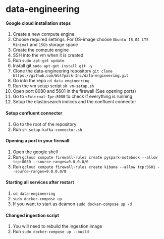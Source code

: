 # data-engineering

#### Google cloud installation steps
1. Create a new compute engine
2. Choose required settings. For OS-image choose `Ubuntu 18.04 LTS Minimal` and `15Gb` storage space
3. Create the compute engine
4. SSH into the vm when it is created
5. Run `sudo apt-get update`
6. Install git `sudo apt-get install git -y`
7. Clone the data-engineering repository `git clone https://github.com/Wolfpack-Inc/data-engineering.git`
8. Go into the repo `cd data-engineering`
9. Run the vm setup script `sh vm-setup.sh`
10. Open port 8080 and 5601 in the firewall (See opening ports)
11. Go to `<External-Ip>:8080` to check if everything is running
12. Setup the elasticsearch indices and the confluent connector

#### Setup confluent connector
1. Go to the root of the repository
2. Run `sh setup-kafka-connector.sh`

#### Opening a port in your firewall
1. Open the google shell
2. Run `gcloud compute firewall-rules create pyspark-notebook --allow tcp:8080 --source-ranges=0.0.0.0/0`
2. Run `gcloud compute firewall-rules create kibana --allow tcp:5601 --source-ranges=0.0.0.0/0`

#### Starting all services after restart
1. `cd data-engineering`
2. `sudo docker-compose up`
3. If you want to start as deamon `sudo docker-compose up -d`

#### Changed ingestion script
1. You will need to rebuild the ingestion image
2. Run `sudo docker-compose up --build`
